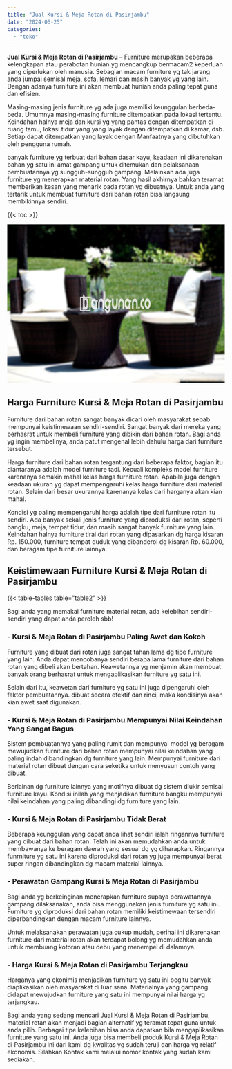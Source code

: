 ```yaml
---
title: "Jual Kursi & Meja Rotan di Pasirjambu"
date: "2024-06-25"
categories: 
  - "toko"
---
```


**Jual Kursi & Meja Rotan di Pasirjambu** – Furniture merupakan beberapa kelengkapan atau perabotan hunian yg mencangkup bermacam2 keperluan yang diperlukan oleh manusia. Sebagian macam furniture yg tak jarang anda jumpai semisal meja, sofa, lemari dan masih banyak yg yang lain. Dengan adanya furniture ini akan membuat hunian anda paling tepat guna dan efisien.

Masing-masing jenis furniture yg ada juga memiliki keunggulan berbeda-beda. Umumnya masing-masing furniture ditempatkan pada lokasi tertentu. Keindahan halnya meja dan kursi yg yang pantas dengan ditempatkan di ruang tamu, lokasi tidur yang yang layak dengan ditempatkan di kamar, dsb. Setiap dapat ditempatkan yang layak dengan Manfaatnya yang dibutuhkan oleh pengguna rumah.

banyak furniture yg terbuat dari bahan dasar kayu, keadaan ini dikarenakan bahan yg satu ini amat gampang untuk ditemukan dan pelaksanaan pembuatannya yg sungguh-sungguh gampang. Melainkan ada juga furniture yg menerapkan material rotan. Yang hasil akhirnya bahkan teramat memberikan kesan yang menarik pada rotan yg dibuatnya. Untuk anda yang tertarik untuk membuat furniture dari bahan rotan bisa langsung membikinnya sendiri.

{{< toc >}}

![Jual Kursi & Meja Rotan di Pasirjambu](/images/kursi-meja-rotan-murah41.png)

## Harga Furniture Kursi & Meja Rotan di Pasirjambu

Furniture dari bahan rotan sangat banyak dicari oleh masyarakat sebab mempunyai keistimewaan sendiri-sendiri. Sangat banyak dari mereka yang berhasrat untuk membeli furniture yang dibikin dari bahan rotan. Bagi anda yg ingin membelinya, anda patut mengenal lebih dahulu harga dari furniture tersebut.

Harga furniture dari bahan rotan tergantung dari beberapa faktor, bagian itu diantaranya adalah model furniture tadi. Kecuali kompleks model furniture karenanya semakin mahal kelas harga furniture rotan. Apabila juga dengan keadaan ukuran yg dapat mempengaruhi kelas harga furniture dari material rotan. Selain dari besar ukurannya karenanya kelas dari harganya akan kian mahal.

Kondisi yg paling mempengaruhi harga adalah tipe dari furniture rotan itu sendiri. Ada banyak sekali jenis furniture yang diproduksi dari rotan, seperti bangku, meja, tempat tidur, dan masih sangat banyak furniture yang lain. Keindahan halnya furniture tirai dari rotan yang dipasarkan dg harga kisaran Rp. 150.000, furniture tempat duduk yang dibanderol dg kisaran Rp. 60.000, dan beragam tipe furniture lainnya.

## Keistimewaan Furniture Kursi & Meja Rotan di Pasirjambu

{{< table-tables table="table2" >}}

Bagi anda yang memakai furniture material rotan, ada kelebihan sendiri-sendiri yang dapat anda peroleh sbb!

### \- Kursi & Meja Rotan di Pasirjambu Paling Awet dan Kokoh

Furniture yang dibuat dari rotan juga sangat tahan lama dg tipe furniture yang lain. Anda dapat mencobanya sendiri berapa lama furniture dari bahan rotan yang dibeli akan bertahan. Keawetannya yg menjamin akan membuat banyak orang berhasrat untuk mengaplikasikan furniture yg satu ini.

Selain dari itu, keawetan dari furniture yg satu ini juga dipengaruhi oleh faktor pembuatannya. dibuat secara efektif dan rinci, maka kondisinya akan kian awet saat digunakan.

### \- Kursi & Meja Rotan di Pasirjambu Mempunyai Nilai Keindahan Yang Sangat Bagus

Sistem pembuatannya yang paling rumit dan mempunyai model yg beragam mewujudkan furniture dari bahan rotan mempunyai nilai keindahan yang paling indah dibandingkan dg furniture yang lain. Mempunyai furniture dari material rotan dibuat dengan cara seketika untuk menyusun contoh yang dibuat.

Berlainan dg furniture lainnya yang motifnya dibuat dg sistem diukir semisal furniture kayu. Kondisi inilah yang menjadikan furniture bangku mempunyai nilai keindahan yang paling dibandingi dg furniture yang lain.

### \- Kursi & Meja Rotan di Pasirjambu Tidak Berat

Beberapa keunggulan yang dapat anda lihat sendiri ialah ringannya furniture yang dibuat dari bahan rotan. Telah ini akan memudahkan anda untuk membawanya ke beragam daerah yang sesuai dg yg diharapkan. Ringannya funrniture yg satu ini karena diproduksi dari rotan yg juga mempunyai berat super ringan dibandingkan dg macam material lainnya.

### \- Perawatan Gampang Kursi & Meja Rotan di Pasirjambu

Bagi anda yg berkeinginan menerapkan furniture supaya perawatannya gampang dilaksanakan, anda bisa menggunakan jenis furniture yg satu ini. Furniture yg diproduksi dari bahan rotan memiliki keistimewaan tersendiri diperbandingkan dengan macam furniture lainnya.

Untuk melaksanakan perawatan juga cukup mudah, perihal ini dikarenakan furniture dari material rotan akan terdapat bolong yg memudahkan anda untuk membuang kotoran atau debu yang menempel di dalamnya.

### \- Harga Kursi & Meja Rotan di Pasirjambu Terjangkau

Harganya yang ekonimis menjadikan furniture yg satu ini begitu banyak diaplikasikan oleh masyarakat di luar sana. Materialnya yang gampang didapat mewujudkan furniture yang satu ini mempunyai nilai harga yg terjangkau.

Bagi anda yang sedang mencari Jual Kursi & Meja Rotan di Pasirjambu, material rotan akan menjadi bagian alternatif yg teramat tepat guna untuk anda pilih. Berbagai tipe kelebihan bisa anda dapatkan bila mengaplikasikan furniture yang satu ini. Anda juga bisa membeli produk Kursi & Meja Rotan di Pasirjambu ini dari kami dg kwalitas yg sudah teruji dan harga yg relatif ekonomis. Silahkan Kontak kami melalui nomor kontak yang sudah kami sediakan.
